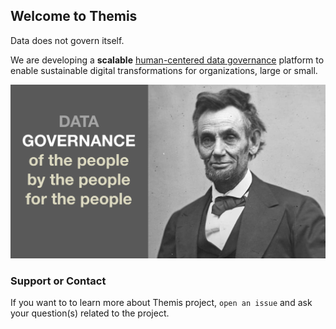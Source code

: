 ## Welcome to Themis

Data does not govern itself.

We are developing a **scalable** [human-centered data governance](https://tinyurl.com/HumanCenteredDataGov) platform to enable sustainable digital transformations for organizations, large or small.

![Governance by the people](https://github.com/perrywh/themis/blob/master/HumanCentered-DG.png)

### Support or Contact

If you want to to learn more about Themis project, `open an issue` and ask your question(s) related to the project.
